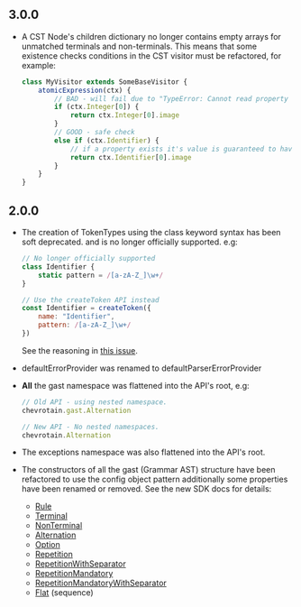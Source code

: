 ## 3.0.0

*   A CST Node's children dictionary no longer contains empty arrays
    for unmatched terminals and non-terminals. This means that some existence checks
    conditions in the CST visitor must be refactored, for example:

    ```javascript
    class MyVisitor extends SomeBaseVisitor {
        atomicExpression(ctx) {
            // BAD - will fail due to "TypeError: Cannot read property '0' of undefined"
            if (ctx.Integer[0]) {
                return ctx.Integer[0].image
            }
            // GOOD - safe check
            else if (ctx.Identifier) {
                // if a property exists it's value is guaranteed to have at least one element.
                return ctx.Identifier[0].image
            }
        }
    }
    ```

## 2.0.0

*   The creation of TokenTypes using the class keyword syntax has been soft deprecated.
    and is no longer officially supported.
    e.g:

    ```javascript
    // No longer officially supported
    class Identifier {
        static pattern = /[a-zA-Z_]\w+/
    }

    // Use the createToken API instead
    const Identifier = createToken({
        name: "Identifier",
        pattern: /[a-zA-Z_]\w+/
    })
    ```

    See the reasoning in [this issue](https://github.com/SAP/chevrotain/issues/653).

-   defaultErrorProvider was renamed to defaultParserErrorProvider

-   **All** the gast namespace was flattened into the API's root, e.g:

    ```javascript
    // Old API - using nested namespace.
    chevrotain.gast.Alternation

    // New API - No nested namespaces.
    chevrotain.Alternation
    ```

-   The exceptions namespace was also flattened into the API's root.

-   The constructors of all the gast (Grammar AST) structure have been
    refactored to use the config object pattern additionally some properties have been renamed or removed.
    See the new SDK docs for details:
    *   [Rule](https://sap.github.io/chevrotain/documentation/2_0_0/classes/rule.html)
    *   [Terminal](https://sap.github.io/chevrotain/documentation/2_0_0/classes/terminal.html)
    *   [NonTerminal](https://sap.github.io/chevrotain/documentation/2_0_0/classes/nonterminal.html)
    *   [Alternation](https://sap.github.io/chevrotain/documentation/2_0_0/classes/alternation.html)
    *   [Option](https://sap.github.io/chevrotain/documentation/2_0_0/classes/option.html)
    *   [Repetition](https://sap.github.io/chevrotain/documentation/2_0_0/classes/repetition.html)
    *   [RepetitionWithSeparator](https://sap.github.io/chevrotain/documentation/2_0_0/classes/repetitionwithseparator.html)
    *   [RepetitionMandatory](https://sap.github.io/chevrotain/documentation/2_0_0/classes/repetitionmandatory.html)
    *   [RepetitionMandatoryWithSeparator](https://sap.github.io/chevrotain/documentation/2_0_0/classes/repetitionmandatorywithseparator.html)
    *   [Flat](https://sap.github.io/chevrotain/documentation/2_0_0/classes/flat.html) (sequence)
